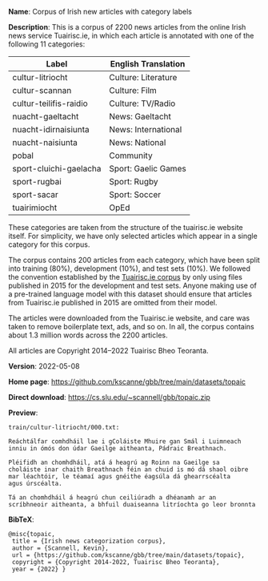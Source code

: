 
**Name**: Corpus of Irish new articles with category labels

**Description**: This is a corpus of 2200 news articles from the online Irish news service Tuairisc.ie, in which each article is annotated with one of the following 11 categories:

|Label|English Translation|
|---|---|
|cultur-litriocht|Culture: Literature|
|cultur-scannan|Culture: Film|
|cultur-teilifis-raidio|Culture: TV/Radio|
|nuacht-gaeltacht|News: Gaeltacht|
|nuacht-idirnaisiunta|News: International|
|nuacht-naisiunta|News: National|
|pobal|Community|
|sport-cluichi-gaelacha|Sport: Gaelic Games|
|sport-rugbai|Sport: Rugby|
|sport-sacar|Sport: Soccer|
|tuairimiocht|OpEd|

These categories are taken from the structure of the tuairisc.ie website 
itself. For simplicity, we have only selected articles which appear
in a single category for this corpus.

The corpus contains 200 articles from each category,
which have been split into training (80%), development (10%),
and test sets (10%).
We followed the convention established by the
[Tuairisc.ie corpus](https://github.com/kscanne/gbb/tree/main/datasets/tuairisc)
by only using files published in 2015 for the development and test sets.
Anyone making use of a pre-trained language model with this dataset
should ensure that articles from Tuairisc.ie published in 2015 
are omitted from their model.

The articles were downloaded from the Tuairisc.ie website, and care was taken to remove boilerplate text, ads, and so on. In all, the corpus contains about
1.3 million words across the 2200 articles.

All articles are Copyright 2014–2022 Tuairisc Bheo Teoranta.

**Version**: 2022-05-08

**Home page**: <https://github.com/kscanne/gbb/tree/main/datasets/topaic>

**Direct download**: <https://cs.slu.edu/~scannell/gbb/topaic.zip>

**Preview**:
~~~
train/cultur-litriocht/000.txt:

Reáchtálfar comhdháil lae i gColáiste Mhuire gan Smál i Luimneach
inniu in ómós don údar Gaeilge aitheanta, Pádraic Breathnach.

Pléifidh an chomhdháil, atá á heagrú ag Roinn na Gaeilge sa
choláiste inar chaith Breathnach féin an chuid is mó dá shaol oibre
mar léachtóir, le téamaí agus gnéithe éagsúla dá ghearrscéalta
agus úrscéalta.

Tá an chomhdháil á heagrú chun ceiliúradh a dhéanamh ar an
scríbhneoir aitheanta, a bhfuil duaiseanna litríochta go leor bronnta
~~~

**BibTeX**:
~~~
@misc{topaic,
 title = {Irish news categorization corpus},
 author = {Scannell, Kevin},
 url = {https://github.com/kscanne/gbb/tree/main/datasets/topaic},
 copyright = {Copyright 2014-2022, Tuairisc Bheo Teoranta},
 year = {2022} }
~~~
